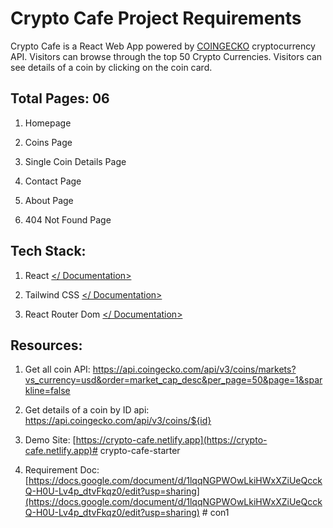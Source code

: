 
# Crypto Cafe Project Requirements


  

Crypto Cafe is a React Web App powered by [COINGECKO](https://www.coingecko.com/en/api/documentation) cryptocurrency API. Visitors can browse through the top 50 Crypto Currencies. Visitors can see details of a coin by clicking on the coin card.

  

## Total Pages: 06

1.  Homepage
    
2.  Coins Page
    
3.  Single Coin Details Page
    
4.  Contact Page
    
5.  About Page
    
6.  404 Not Found Page
    

  
  

## Tech Stack:

1.  React [</ Documentation>](https://reactjs.org/docs/getting-started.html)
    
2.  Tailwind CSS [</ Documentation>](https://tailwindcss.com/docs/installation)
    
3.  React Router Dom [</ Documentation>](https://reactrouter.com/docs/en/v6/getting-started/overview)
    

  
  

## Resources:

1.  Get all coin API: https://api.coingecko.com/api/v3/coins/markets?vs_currency=usd&order=market_cap_desc&per_page=50&page=1&sparkline=false
    
2.  Get details of a coin by ID api: https://api.coingecko.com/api/v3/coins/${id}
    

3. Demo Site: [https://crypto-cafe.netlify.app](https://crypto-cafe.netlify.app)# crypto-cafe-starter

4. Requirement Doc: [https://docs.google.com/document/d/1lqqNGPWOwLkiHWxXZiUeQcckQ-H0U-Lv4p_dtvFkqz0/edit?usp=sharing](https://docs.google.com/document/d/1lqqNGPWOwLkiHWxXZiUeQcckQ-H0U-Lv4p_dtvFkqz0/edit?usp=sharing)
#   c o n 1  
 